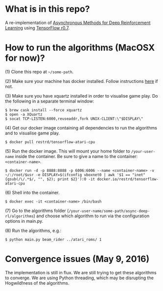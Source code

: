 # What is in this repo?
A re-implementation of [Asynchronous Methods for Deep Reinforcement Learning](https://arxiv.org/abs/1602.01783) using [TensorFlow r0.7](https://www.tensorflow.org/).

# How to run the algorithms (MacOSX for now)?
(1) Clone this repo at `~/some-path`.

(2) Make sure your machine has docker installed. Follow instructions [here](https://docs.docker.com/engine/installation/#install-docker-engine) if not.

(3) Make sure you have xquartz installed in order to visualise game play. Do the following in a separate terminal window:
```
$ brew cask install --force xquartz
$ open -a XQuartz
$ socat TCP-LISTEN:6000,reuseaddr,fork UNIX-CLIENT:\"$DISPLAY\"
```

(4) Get our docker image containing all dependencies to run the algorithms and to visualise game play.
```shell
$ docker pull restrd/tensorflow-atari-cpu
```

(5) Run the docker image. This will mount your home folder to `/your-user-name` inside the container. Be sure to give a name to the container: `<container-name>`.
```shell
$ docker run -d -p 8888:8888 -p 6006:6006 --name <container-name> -v ~/:/root/$usr -e DISPLAY=$(ifconfig vboxnet0 | awk '$1 == "inet" {gsub(/\/.*$/, "", $2); print $2}'):0 -it docker.io/restrd/tensorflow-atari-cpu
```

(6) Shell into the container.
```
$ docker exec -it <container-name> /bin/bash
```

(7) Go to the algorithms folder (`/your-user-name/some-path/async-deep-rl/algorithms`) and choose which algorithm to run via the configuration options in main.py.

(8) Run the algorithms, e.g.:
```shell
$ python main.py beam_rider ../atari_roms/ 1
```

# Convergence issues (May 9, 2016)
The implementation is still in flux. We are still trying to get these algorithms to converge. We are using Python threading, which may be disrupting the Hogwild!ness of the algorithms.